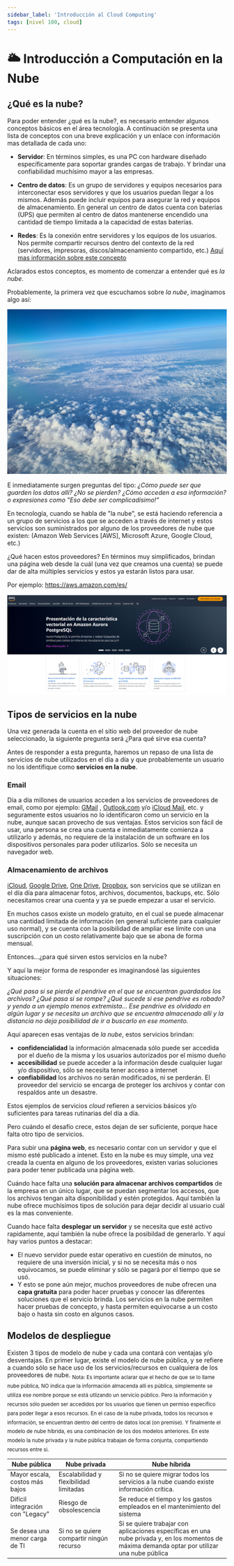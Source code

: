 ```yaml
---
sidebar_label: 'Introducción al Cloud Computing'
tags: [nivel 100, cloud]
---
```


# 🌥️  Introducción a Computación en la Nube

## ¿Qué es la nube?

Para poder entender ¿qué es la nube?, es necesario entender algunos conceptos básicos en el área tecnología.
A continuación se presenta una lista de conceptos con una breve explicación y un enlace con información mas detallada de cada uno:

+ **Servidor**: En términos simples, es una PC con hardware diseñado específicamente para soportar grandes cargas de trabajo. Y brindar una confiabilidad muchísimo mayor a las empresas.


+ **Centro de datos**: Es un grupo de servidores y equipos necesarios para interconectar esos servidores y que los usuarios puedan llegar a los mismos. Además puede incluir equipos para asegurar la red y equipos de almacenamiento. En general un centro de datos cuenta con baterías (UPS) que permiten al centro de datos mantenerse encendido una cantidad de tiempo limitada a la capacidad de estas baterías. 


+ **Redes**: Es la conexión entre servidores y los equipos de los usuarios. Nos permite compartir recursos dentro del contexto de la red (servidores, impresoras, discos/almacenamiento compartido, etc.)
[Aquí mas información sobre este concepto](/docs/fundamentos-de-nube/fundamentos/redes)

Aclarados estos conceptos, es momento de comenzar a entender qué es _la nube_.

Probablemente, la primera vez que escuchamos sobre _la nube_, imaginamos algo así:

![Nubes](./img/clouds.jpg)

E inmediatamente surgen preguntas del tipo: _¿Cómo puede ser que guarden los datos allí? ¿No se pierden? ¿Cómo acceden a esa información? o expresiones como "Eso debe ser complicadísimo!"_

En tecnología, cuando se habla de "la nube", se está haciendo referencia a un grupo de servicios a los que se acceden a través de internet y estos servicios son suministrados por alguno de los proveedores de nube que existen: (Amazon Web Services [AWS], Microsoft Azure, Google Cloud, etc.)

¿Qué hacen estos proveedores? En términos muy simplificados, brindan una página web desde la cuál (una vez que creamos una cuenta) se puede dar de alta múltiples servicios y estos ya estarán listos para usar.

Por ejemplo: https://aws.amazon.com/es/

![AWS CONSOLE](./img/aws_console.png)


## Tipos de servicios en la nube

Una vez generada la cuenta en el sitio web del proveedor de nube seleccionado, la siguiente pregunta será ¿Para qué sirve esa cuenta?

Antes de responder a esta pregunta, haremos un repaso de una lista de servicios de nube utilizados en el día a día y que probablemente un usuario no los identifique como **servicios en la nube**.

### Email
 Día a día millones de usuarios acceden a los servicios de proveedores de email, como por ejemplo: [GMail](https://www.google.com/intl/es-419/gmail/about/) , [Outlook.com](https://www.microsoft.com/es-es/microsoft-365/outlook/email-and-calendar-software-microsoft-outlook) y/o [iCloud Mail](https://www.icloud.com/mail), etc. y seguramente estos usuarios no lo identificaron como un servicio en la nube, aunque sacan provecho de sus ventajas. Estos servicios son fácil de usar, una persona se crea una cuenta e inmediatamente comienza a utilizarlo y además, no requiere de la instalación de un software en los dispositivos personales para poder utilizarlos. Sólo se necesita un navegador web.

### Almacenamiento de archivos
 [iCloud](https://www.icloud.com), [Google Drive](https://www.google.com/intl/es-419/drive/), [One Drive](https://www.microsoft.com/es-ar/microsoft-365/onedrive/online-cloud-storage), [Dropbox](https://www.dropbox.com/official-teams-page), son servicios que se utilizan en el día día para almacenar fotos, archivos, documentos, backups, etc. Sólo necesitamos crear una cuenta y ya se puede empezar a usar el servicio.

En muchos casos existe un modelo gratuito, en el cual se puede almacenar una cantidad limitada de información (en general suficiente para cualquier uso normal), y se cuenta con la posibilidad de ampliar ese límite con una suscripción con un costo relativamente bajo que se abona de forma mensual.

Entonces…¿para qué sirven estos servicios en la nube?

Y aquí la mejor forma de responder es imaginandosé las siguientes situaciones: 

_¿Qué pasa si se pierde el pendrive en el que se encuentran guardados los archivos? ¿Qué pasa si se rompe? ¿Qué sucede si ese pendrive es robado? y yendo a un ejemplo menos extremista… Ese pendrive es olvidado en algún lugar y se necesita un archivo que se encuentra almacenado allí y la distancia no deja posibilidad de ir a buscarlo en ese momento._

Aquí aparecen esas ventajas de _la nube_, estos servicios brindan:
- **confidencialidad** la información almacenada sólo puede ser accedida por el dueño de la misma y los usuarios autorizados por el mismo dueño
- **accesibilidad** se puede acceder a la información desde cualquier lugar y/o dispositivo, sólo se necesita tener acceso a internet
- **confiabilidad** los archivos no serán modificados, ni se perderán. El proveedor del servicio se encarga de proteger los archivos y contar con respaldos ante un desastre.

Estos ejemplos de servicios _cloud_ refieren a servicios básicos y/o suficientes para tareas rutinarias del día a día.

Pero cuándo el desafío crece, estos dejan de ser suficiente, porque hace falta otro tipo de servicios.

Para subir una **página web**, es necesario contar con un servidor y que el mismo esté publicado a intenet. Esto en la nube es muy simple, una vez creada la cuenta en alguno de los proveedores, existen varias soluciones para poder tener publicada una página web.

Cuándo hace falta una **solución para almacenar archivos compartidos** de la empresa en un único lugar, que se puedan segmentar los accesos, que los archivos tengan alta disponibilidad y estén protegidos. Aquí también la nube ofrece muchísimos tipos de solución para dejar decidir al usuario cuál es la mas conveniente.

Cuando hace falta **desplegar un servidor** y se necesita que esté activo rapidamente, aquí también la nube ofrece la posibildad de generarlo. 
Y aquí hay varios puntos a destacar:
- El nuevo servidor puede estar operativo en cuestión de minutos, no requiere de una inversión inicial, y si no se necesita más o nos equivocamos, se puede eliminar y sólo se pagará por el tiempo que se usó.
- Y esto se pone aún mejor, muchos proveedores de nube ofrecen una **capa gratuita** para poder hacer pruebas y conocer las diferentes soluciones que el servicio brinda.
Los servicios en la nube permiten hacer pruebas de concepto, y hasta permiten equivocarse a un costo bajo o hasta sin costo en algunos casos.


## Modelos de despliegue

Existen 3 tipos de modelo de nube y cada una contará con ventajas y/o desventajas.
En primer lugar, existe el modelo de nube pública, y se refiere a cuando sólo se hace uso de los servicios/recursos en cualquiera de los proveedores de nube.
<sub> Nota: Es importante aclarar que el hecho de que se lo llame nube pública, NO indica que la información almacenda allí es pública, simplemente se utiliza ese nombre porque se está utlizando un servicio público. Pero la información y recursos sólo pueden ser accedidos por los usuarios que tienen un permiso específico para poder llegar a esos recursos.
En el caso de la nube privada, todos los recursos e información, se encuentran dentro del centro de datos local (on premise).
Y finalmente el modelo de nube híbrida, es una combinación de los dos modelos anteriores. En este modelo la nube privada y la nube pública trabajan de forma conjunta, compartiendo recursos entre si.</sub>



| Nube pública | Nube privada | Nube híbrida |
| ------------ | ------------ | ------------ |
| Mayor escala, costos más bajos | Escalabilidad y flexibilidad limitadas | Si no se quiere migrar todos los servicios a la nube cuando existe información crítica. |
| Difícil integración con "Legacy" | Riesgo de obsolescencia | Se reduce el tiempo y los gastos empleados en el mantenimiento del sistema |
| Se desea una menor carga de TI | Si no se quiere compartir ningún recurso | Si se quiere trabajar con aplicaciones específicas en una nube privada y, en los momentos de máxima demanda optar por utilizar una nube pública |
    
